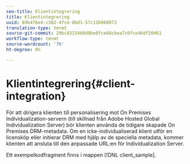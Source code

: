 ```yaml
---
seo-title: Klientintegrering
title: Klientintegrering
uuid: 89b476e4-c382-47ce-8bd1-57c12b060073
translation-type: tm+mt
source-git-commit: 29bc8323460d9be0fce66cbea7c6fce46df20d61
workflow-type: tm+mt
source-wordcount: '76'
ht-degree: 0%

---
```



# Klientintegrering{#client-integration}

För att dirigera klienten till personalisering mot On Premises Individualization-servern (till skillnad från Adobe Hosted Global Individualization Server) bör klienten använda de tidigare skapade On Premises DRM-metadata. Om en icke-individualiserad klient utför en licensköp eller initierar DRM med hjälp av de speciella metadata, kommer klienten att ansluta till den anpassade URL:en för Individualization Server.

Ett exempelkodfragment finns i mappen [!DNL client_sample].
